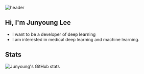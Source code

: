 ![header](https://capsule-render.vercel.app/api?type=rounded&color=gradient&customColorList=12&height=150&section=header&text=Junyoung's%20github&fontSize=90)


## Hi, I'm Junyoung Lee
- I want to be a developer of deep learning
- I am interested in medical deep learning and machine learning.

## Stats
![Junyoung's GitHub stats](https://github-readme-stats.vercel.app/api?username=Lee-jun-young98&show_icons=true&theme=radical)

